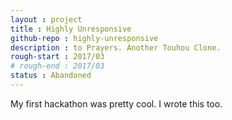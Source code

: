 ```yaml
---
layout : project
title : Highly Unresponsive
github-repo : highly-unresponsive
description : to Prayers. Another Touhou Clone.
rough-start : 2017/03
# rough-end : 2017/03
status : Abandoned
---
```


My first hackathon was pretty cool. I wrote this too.
